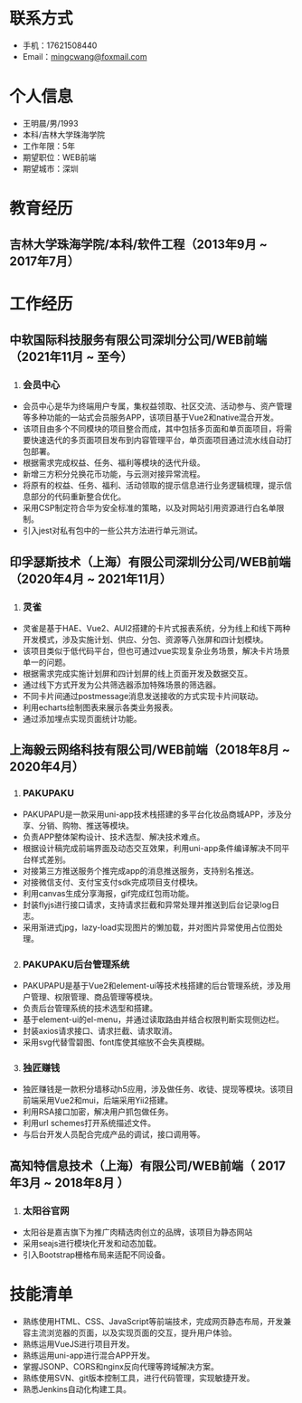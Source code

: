 # 联系方式
- 手机：17621508440
- Email：mingcwang@foxmail.com

# 个人信息
- 王明晨/男/1993
- 本科/吉林大学珠海学院
- 工作年限：5年
- 期望职位：WEB前端
- 期望城市：深圳

# 教育经历
## 吉林大学珠海学院/本科/软件工程（2013年9月 ~ 2017年7月）

# 工作经历
## 中软国际科技服务有限公司深圳分公司/WEB前端（2021年11月 ~ 至今）
1. ### 会员中心
- 会员中心是华为终端用户专属，集权益领取、社区交流、活动参与、资产管理等多种功能的一站式会员服务APP，该项目基于Vue2和native混合开发。
- 该项目由多个不同模块的项目整合而成，其中包括多页面和单页面项目，将需要快速迭代的多页面项目发布到内容管理平台，单页面项目通过流水线自动打包部署。
- 根据需求完成权益、任务、福利等模块的迭代升级。
- 新增三方积分兑换花币功能，与云测对接异常流程。
- 将原有的权益、任务、福利、活动领取的提示信息进行业务逻辑梳理，提示信息部分的代码重新整合优化。
- 采用CSP制定符合华为安全标准的策略，以及对网站引用资源进行白名单限制。
- 引入jest对私有包中的一些公共方法进行单元测试。

## 印孚瑟斯技术（上海）有限公司深圳分公司/WEB前端（2020年4月 ~ 2021年11月）
1. ### 灵雀
- 灵雀是基于HAE、Vue2、AUI2搭建的卡片式报表系统，分为线上和线下两种开发模式，涉及实施计划、供应、分包、资源等八张屏和四计划模块。
- 该项目类似于低代码平台，但也可通过vue实现复杂业务场景，解决卡片场景单一的问题。
- 根据需求完成实施计划屏和四计划屏的线上页面开发及数据交互。
- 通过线下方式开发为公共筛选器添加特殊场景的筛选器。
- 不同卡片间通过postmessage消息发送接收的方式实现卡片间联动。
- 利用echarts绘制图表来展示各类业务报表。
- 通过添加埋点实现页面统计功能。

## 上海毅云网络科技有限公司/WEB前端（2018年8月 ~ 2020年4月）

1. ### PAKUPAKU
- PAKUPAPU是一款采用uni-app技术栈搭建的多平台化妆品商城APP，涉及分享、分销、购物、推送等模块。
- 负责APP整体架构设计、技术选型、解决技术难点。
- 根据设计稿完成前端界面及动态交互效果，利用uni-app条件编译解决不同平台样式差别。
- 对接第三方推送服务个推完成app的消息推送服务，支持别名推送。
- 对接微信支付、支付宝支付sdk完成项目支付模块。
- 利用canvas生成分享海报，gif完成红包雨功能。
- 封装flyjs进行接口请求，支持请求拦截和异常处理并推送到后台记录log日志。
- 采用渐进式jpg，lazy-load实现图片的懒加载，并对图片异常使用占位图处理。

2. ### PAKUPAKU后台管理系统
- PAKUPAPU是基于Vue2和element-ui等技术栈搭建的后台管理系统，涉及用户管理、权限管理、商品管理等模块。
- 负责后台管理系统的技术选型和搭建。
- 基于element-ui的el-menu，并通过读取路由并结合权限判断实现侧边栏。
- 封装axios请求接口、请求拦截、请求取消。
- 采用svg代替雪碧图、font库使其缩放不会失真模糊。

3. ### 独匠赚钱
- 独匠赚钱是一款积分墙移动h5应用，涉及做任务、收徒、提现等模块。该项目前端采用Vue2和mui，后端采用Yii2搭建。
- 利用RSA接口加密，解决用户抓包做任务。
- 利用url schemes打开系统描述文件。
- 与后台开发人员配合完成产品的调试，接口调用等。

## 高知特信息技术（上海）有限公司/WEB前端（ 2017年3月 ~ 2018年8月 ）
1. ### 太阳谷官网
- 太阳谷是嘉吉旗下为推广肉精选肉创立的品牌，该项目为静态网站
- 采用seajs进行模块化开发和动态加载。
- 引入Bootstrap栅格布局来适配不同设备。

# 技能清单
- 熟练使用HTML、CSS、JavaScript等前端技术，完成网页静态布局，开发兼容主流浏览器的页面，以及实现页面的交互，提升用户体验。
- 熟练运用VueJS进行项目开发。
- 熟练运用uni-app进行混合APP开发。
- 掌握JSONP、CORS和nginx反向代理等跨域解决方案。
- 熟练使用SVN、git版本控制工具，进行代码管理，实现敏捷开发。
- 熟悉Jenkins自动化构建工具。
